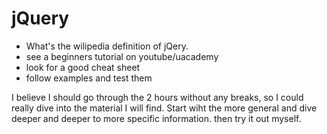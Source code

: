 # jQuery

* What's the wilipedia definition of jQery.
* see a beginners tutorial on youtube/uacademy
* look for a good cheat sheet
* follow examples and test them 

I believe I should go through the 2 hours without any breaks, so I could really dive into
the material I will find.
Start wiht the more general and dive deeper and deeper to more specific information.
then try it out myself.
